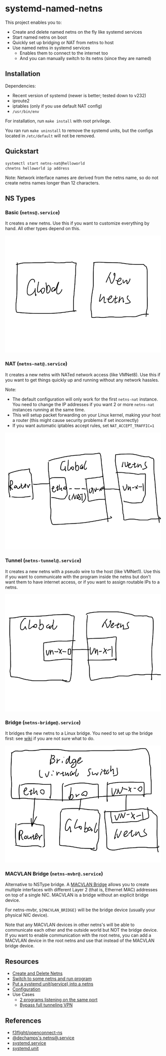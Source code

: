 # systemd-named-netns

This project enables you to:
 * Create and delete named netns on the fly like systemd services
 * Start named netns on boot
 * Quickly set up bridging or NAT from netns to host
 * Use named netns in systemd services
   * Enables them to connect to the internet too
   * And you can manually switch to its netns (since they are named)

## Installation

Dependencies:
 * Recent version of systemd (newer is better; tested down to v232)
 * iproute2
 * iptables (only if you use default NAT config)
 * `/usr/bin/env`

For installation, run `make install` with root privilege.

You ran run `make uninstall` to remove the systemd units, but the configs located in `/etc/default` will not be removed.

## Quickstart

```shell
systemctl start netns-nat@helloworld
chnetns helloworld ip address
```

Note: Network interface names are derived from the netns name, so do not create netns names longer than 12 characters. 

## NS Types

### Basic (`netns@.service`)

It creates a new netns. Use this if you want to customize everything by hand. All other types depend on this. 

![](doc/assets/netns-type-raw.png)

### NAT (`netns-nat@.service`)

It creates a new netns with NATed network access (like VMNet8). Use this if you want to get things quickly up and running without any network hassles. 

Note:

* The default configuration will only work for the first `netns-nat` instance. You need to change the IP addresses if you want 2 or more `netns-nat` instances running at the same time.
* This will setup packet forwarding on your Linux kernel, making your host a router (this might cause security problems if set incorrectly)
* If you want automatic iptables accept rules, set `NAT_ACCEPT_TRAFFIC=1`

![](doc/assets/netns-type-nat.png)

### Tunnel (`netns-tunnel@.service`)

It creates a new netns with a pseudo wire to the host (like VMNet1). Use this if you want to communicate with the program inside the netns but don't want them to have internet access, or if you want to assign routable IPs to a netns.

![](doc/assets/netns-type-tunnel.png)

### Bridge (`netns-bridge@.service`)

It bridges the new netns to a Linux bridge. You need to set up the bridge first: see [wiki](https://github.com/Jamesits/systemd-named-netns/wiki/Bridging) if you are not sure what to do.

![](doc/assets/netns-type-bridge.png)

### MACVLAN Bridge (`netns-mvbr@.service`)

Alternative to NSType bridge. A [MACVLAN Bridge](https://developers.redhat.com/blog/2018/10/22/introduction-to-linux-interfaces-for-virtual-networking/#macvlan) allows you to create multiple interfaces with different Layer 2 (that is, Ethernet MAC) addresses on top of a single NIC. MACVLAN is a bridge without an explicit bridge device. 

For netns-mvbr, `${MACVLAN_BRIDGE}` will be the bridge device (usually your physical NIC device).

Note that any MACVLAN devices in other netns's will be able to communicate each other and the outside world but NOT the bridge device. If you want to enable communication with the root netns, you can add a MACVLAN device in the root netns and use that instead of the MACVLAN bridge device.

## Resources

 * [Create and Delete Netns](https://github.com/Jamesits/systemd-named-netns/wiki/Create-and-Delete-Netns)
 * [Switch to some netns and run program](https://github.com/Jamesits/systemd-named-netns/wiki/Chnetns)
 * [Put a systemd unit(service) into a netns](https://github.com/Jamesits/systemd-named-netns/wiki/Systemd-Units-and-Netns)
 * [Configuration](https://github.com/Jamesits/systemd-named-netns/wiki/Config)
 * Use Cases
   * [2 programs listening on the same port](https://github.com/Jamesits/systemd-named-netns/wiki/Use-Case:-Listen-Port-Collision)
   * [Bypass full tunneling VPN](https://github.com/Jamesits/systemd-named-netns/wiki/Use-Case:-OpenConnect-Full-Tunneling-VPN-and-LAN-Access)

## References

 * [f3flight/openconnect-ns](https://github.com/f3flight/openconnect-ns)
 * [@dechamps's netns@.service](https://github.com/systemd/systemd/issues/2741#issuecomment-336736214)
 * [systemd.service](https://www.freedesktop.org/software/systemd/man/systemd.service.html)
 * [systemd.unit](https://www.freedesktop.org/software/systemd/man/systemd.unit.html)
